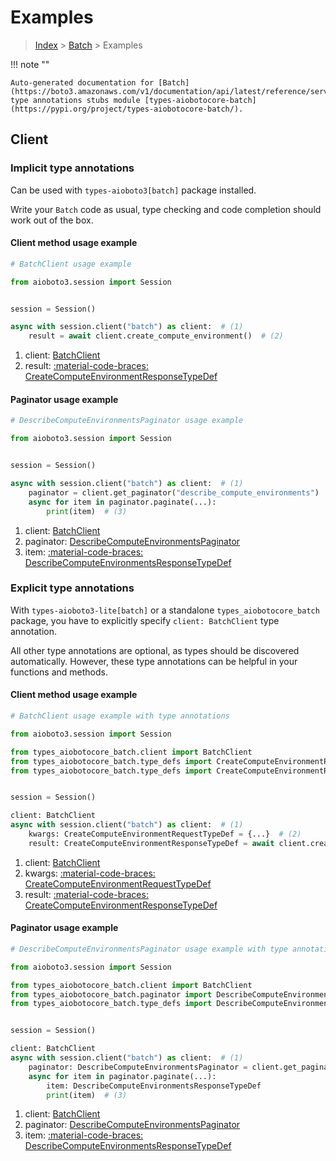 # Examples

> [Index](../README.md) > [Batch](./README.md) > Examples

!!! note ""

    Auto-generated documentation for [Batch](https://boto3.amazonaws.com/v1/documentation/api/latest/reference/services/batch.html#batch)
    type annotations stubs module [types-aiobotocore-batch](https://pypi.org/project/types-aiobotocore-batch/).

## Client

### Implicit type annotations

Can be used with `types-aioboto3[batch]` package installed.

Write your `Batch` code as usual,
type checking and code completion should work out of the box.



#### Client method usage example

```python
# BatchClient usage example

from aioboto3.session import Session


session = Session()

async with session.client("batch") as client:  # (1)
    result = await client.create_compute_environment()  # (2)
```

1. client: [BatchClient](./client.md)
2. result: [:material-code-braces: CreateComputeEnvironmentResponseTypeDef](./type_defs.md#createcomputeenvironmentresponsetypedef)



#### Paginator usage example

```python
# DescribeComputeEnvironmentsPaginator usage example

from aioboto3.session import Session


session = Session()

async with session.client("batch") as client:  # (1)
    paginator = client.get_paginator("describe_compute_environments")  # (2)
    async for item in paginator.paginate(...):
        print(item)  # (3)
```

1. client: [BatchClient](./client.md)
2. paginator: [DescribeComputeEnvironmentsPaginator](./paginators.md#describecomputeenvironmentspaginator)
3. item: [:material-code-braces: DescribeComputeEnvironmentsResponseTypeDef](./type_defs.md#describecomputeenvironmentsresponsetypedef)




### Explicit type annotations

With `types-aioboto3-lite[batch]`
or a standalone `types_aiobotocore_batch` package, you have to explicitly specify
`client: BatchClient` type annotation.

All other type annotations are optional, as types should be discovered automatically.
However, these type annotations can be helpful in your functions and methods.


#### Client method usage example

```python
# BatchClient usage example with type annotations

from aioboto3.session import Session

from types_aiobotocore_batch.client import BatchClient
from types_aiobotocore_batch.type_defs import CreateComputeEnvironmentResponseTypeDef
from types_aiobotocore_batch.type_defs import CreateComputeEnvironmentRequestTypeDef


session = Session()

client: BatchClient
async with session.client("batch") as client:  # (1)
    kwargs: CreateComputeEnvironmentRequestTypeDef = {...}  # (2)
    result: CreateComputeEnvironmentResponseTypeDef = await client.create_compute_environment(**kwargs)  # (3)
```

1. client: [BatchClient](./client.md)
2. kwargs: [:material-code-braces: CreateComputeEnvironmentRequestTypeDef](./type_defs.md#createcomputeenvironmentrequesttypedef)
3. result: [:material-code-braces: CreateComputeEnvironmentResponseTypeDef](./type_defs.md#createcomputeenvironmentresponsetypedef)



#### Paginator usage example

```python
# DescribeComputeEnvironmentsPaginator usage example with type annotations

from aioboto3.session import Session

from types_aiobotocore_batch.client import BatchClient
from types_aiobotocore_batch.paginator import DescribeComputeEnvironmentsPaginator
from types_aiobotocore_batch.type_defs import DescribeComputeEnvironmentsResponseTypeDef


session = Session()

client: BatchClient
async with session.client("batch") as client:  # (1)
    paginator: DescribeComputeEnvironmentsPaginator = client.get_paginator("describe_compute_environments")  # (2)
    async for item in paginator.paginate(...):
        item: DescribeComputeEnvironmentsResponseTypeDef
        print(item)  # (3)
```

1. client: [BatchClient](./client.md)
2. paginator: [DescribeComputeEnvironmentsPaginator](./paginators.md#describecomputeenvironmentspaginator)
3. item: [:material-code-braces: DescribeComputeEnvironmentsResponseTypeDef](./type_defs.md#describecomputeenvironmentsresponsetypedef)




